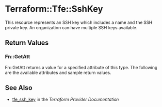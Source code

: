 # Terraform::Tfe::SshKey

This resource represents an SSH key which includes a name and the SSH private
key. An organization can have multiple SSH keys available.

## Return Values

### Fn::GetAtt

Fn::GetAtt returns a value for a specified attribute of this type. The following are the available attributes and sample return values.

## See Also

* [tfe_ssh_key](https://www.terraform.io/docs/providers/tfe/r/ssh_key.html) in the _Terraform Provider Documentation_
